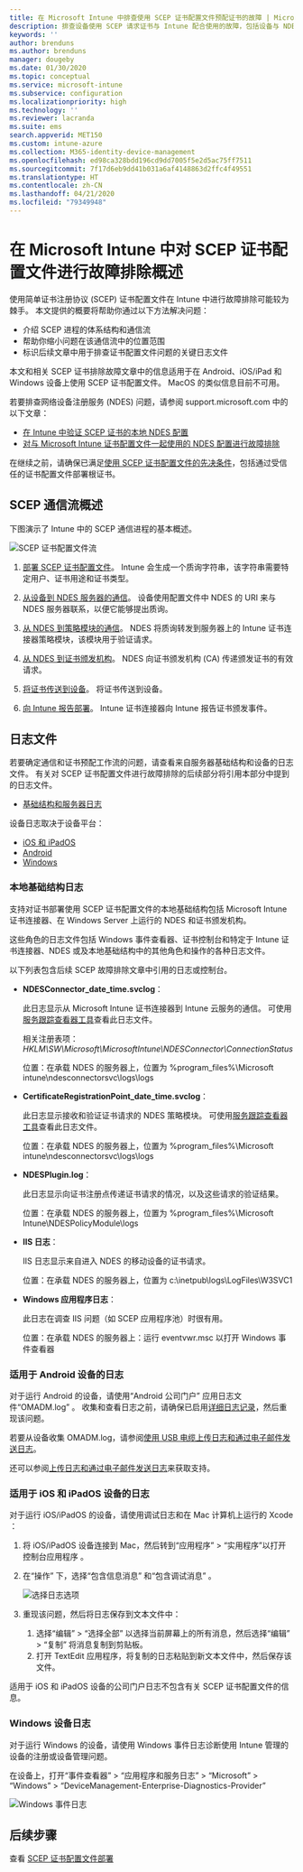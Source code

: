 ```yaml
---
title: 在 Microsoft Intune 中排查使用 SCEP 证书配置文件预配证书的故障 | Microsoft Docs
description: 排查设备使用 SCEP 请求证书与 Intune 配合使用的故障，包括设备与 NDES、NDES 与证书颁发机构，以及 Intune 证书连接器与 Intune 服务之间的通信。
keywords: ''
author: brenduns
ms.author: brenduns
manager: dougeby
ms.date: 01/30/2020
ms.topic: conceptual
ms.service: microsoft-intune
ms.subservice: configuration
ms.localizationpriority: high
ms.technology: ''
ms.reviewer: lacranda
ms.suite: ems
search.appverid: MET150
ms.custom: intune-azure
ms.collection: M365-identity-device-management
ms.openlocfilehash: ed98ca328bdd196cd9dd7005f5e2d5ac75ff7511
ms.sourcegitcommit: 7f17d6eb9dd41b031a6af4148863d2ffc4f49551
ms.translationtype: HT
ms.contentlocale: zh-CN
ms.lasthandoff: 04/21/2020
ms.locfileid: "79349948"
---
```

# <a name="overview-for-troubleshooting-scep-certificate-profiles-with-microsoft-intune"></a>在 Microsoft Intune 中对 SCEP 证书配置文件进行故障排除概述

使用简单证书注册协议 (SCEP) 证书配置文件在 Intune 中进行故障排除可能较为棘手。 本文提供的概要将帮助你通过以下方法解决问题：

- 介绍 SCEP 进程的体系结构和通信流
- 帮助你缩小问题在该通信流中的位置范围
- 标识后续文章中用于排查证书配置文件问题的关键日志文件

本文和相关 SCEP 证书排除故障文章中的信息适用于在 Android、iOS/iPad 和 Windows 设备上使用 SCEP 证书配置文件。 MacOS 的类似信息目前不可用。

若要排查网络设备注册服务 (NDES) 问题，请参阅 support.microsoft.com 中的以下文章：

- [在 Intune 中验证 SCEP 证书的本地 NDES 配置](https://support.microsoft.com/help/4490130/ndes-configuration-on-premises-for-scep-certificates-in-intune)
- [对与 Microsoft Intune 证书配置文件一起使用的 NDES 配置进行故障排除]( https://support.microsoft.com/help/4459540/troubleshoot-ndes-configuration-for-use-with-intune)

在继续之前，请确保已满足[使用 SCEP 证书配置文件的先决条件](certificates-scep-configure.md#prerequisites-for-using-scep-for-certificates)，包括通过受信任的证书配置文件部署根证书。

## <a name="scep-communication-flow-overview"></a>SCEP 通信流概述

下图演示了 Intune 中的 SCEP 通信进程的基本概述。

![SCEP 证书配置文件流](../protect/media/troubleshoot-scep-certificate-profiles/scep-certificate-profile-flow.png)

1. [部署 SCEP 证书配置文件](troubleshoot-scep-certificate-profile-deployment.md)。 Intune 会生成一个质询字符串，该字符串需要特定用户、证书用途和证书类型。

2. [从设备到 NDES 服务器的通信](troubleshoot-scep-certificate-device-to-ndes.md)。 设备使用配置文件中 NDES 的 URI 来与 NDES 服务器联系，以便它能够提出质询。

3. [从 NDES 到策略模块的通信](troubleshoot-scep-certificate-ndes-policy-module.md)。 NDES 将质询转发到服务器上的 Intune 证书连接器策略模块，该模块用于验证请求。

4. [从 NDES 到证书颁发机构](troubleshoot-scep-certificate-ndes-policy-module.md)。 NDES 向证书颁发机构 (CA) 传递颁发证书的有效请求。

5. [将证书传送到设备](troubleshoot-scep-certificate-delivery.md)。 将证书传送到设备。

6. [向 Intune 报告部署](troubleshoot-scep-certificate-reporting.md)。 Intune 证书连接器向 Intune 报告证书颁发事件。

## <a name="log-files"></a>日志文件

若要确定通信和证书预配工作流的问题，请查看来自服务器基础结构和设备的日志文件。 有关对 SCEP 证书配置文件进行故障排除的后续部分将引用本部分中提到的日志文件。

- [基础结构和服务器日志](#logs-for-on-premises-infrastructure)

设备日志取决于设备平台：  

- [iOS 和 iPadOS](#logs-for-ios-and-ipados-devices)
- [Android](#logs-for-android-devices)
- [Windows](#logs-for-windows-devices)

### <a name="logs-for-on-premises-infrastructure"></a>本地基础结构日志
  
支持对证书部署使用 SCEP 证书配置文件的本地基础结构包括 Microsoft Intune 证书连接器、在 Windows Server 上运行的 NDES 和证书颁发机构。

这些角色的日志文件包括 Windows 事件查看器、证书控制台和特定于 Intune 证书连接器、NDES 或及本地基础结构中的其他角色和操作的各种日志文件。

以下列表包含后续 SCEP 故障排除文章中引用的日志或控制台。 

- **NDESConnector_date_time.svclog**：

  此日志显示从 Microsoft Intune 证书连接器到 Intune 云服务的通信。 可使用[服务跟踪查看器工具](https://docs.microsoft.com/dotnet/framework/wcf/service-trace-viewer-tool-svctraceviewer-exe)查看此日志文件。

  相关注册表项：*HKLM\SW\Microsoft\MicrosoftIntune\NDESConnector\ConnectionStatus*

  位置：在承载 NDES 的服务器上，位置为 %program_files%\Microsoft intune\ndesconnectorsvc\logs\logs 

- **CertificateRegistrationPoint_date_time.svclog**：

  此日志显示接收和验证证书请求的 NDES 策略模块。 可使用[服务跟踪查看器工具](https://docs.microsoft.com/dotnet/framework/wcf/service-trace-viewer-tool-svctraceviewer-exe)查看此日志文件。

  位置：在承载 NDES 的服务器上，位置为 %program_files%\Microsoft intune\ndesconnectorsvc\logs\logs 

- **NDESPlugin.log**：

  此日志显示向证书注册点传递证书请求的情况，以及这些请求的验证结果。

  位置：在承载 NDES 的服务器上，位置为 %program_files%\Microsoft Intune\NDESPolicyModule\logs 

- **IIS 日志**：

  IIS 日志显示来自进入 NDES 的移动设备的证书请求。

  位置：在承载 NDES 的服务器上，位置为 c:\inetpub\logs\LogFiles\W3SVC1 

- **Windows 应用程序日志**：

  此日志在调查 IIS 问题（如 SCEP 应用程序池）时很有用。

  位置：在承载 NDES 的服务器上：运行 eventvwr.msc  以打开 Windows 事件查看器




### <a name="logs-for-android-devices"></a>适用于 Android 设备的日志

对于运行 Android 的设备，请使用“Android 公司门户”  应用日志文件“OMADM.log”  。 收集和查看日志之前，请确保已启用[详细日志记录](../user-help/use-verbose-logging-to-help-your-it-administrator-fix-device-issues-android.md)，然后重现该问题。

若要从设备收集 OMADM.log，请参阅[使用 USB 电缆上传日志和通过电子邮件发送日志](../user-help/send-logs-to-your-it-admin-using-cable-android.md)。

还可以参阅[上传日志和通过电子邮件发送日志](../user-help/send-logs-to-your-it-admin-by-email-android.md#upload-and-email-logs-from-microsoft-intune-app)来获取支持。

### <a name="logs-for-ios-and-ipados-devices"></a>适用于 iOS 和 iPadOS 设备的日志

对于运行 iOS/iPadOS 的设备，请使用调试日志和在 Mac 计算机上运行的 Xcode  ：

1. 将 iOS/iPadOS 设备连接到 Mac，然后转到“应用程序” > “实用程序”以打开控制台应用程序   。 

2. 在“操作”  下，选择“包含信息消息”  和“包含调试消息”  。

   ![选择日志选项](../protect/media/troubleshoot-scep-certificate-profiles/message-options.png)

3. 重现该问题，然后将日志保存到文本文件中：
   1. 选择“编辑”   > “选择全部”  以选择当前屏幕上的所有消息，然后选择“编辑”   > “复制”  将消息复制到剪贴板。 
   2. 打开 TextEdit 应用程序，将复制的日志粘贴到新文本文件中，然后保存该文件。


适用于 iOS 和 iPadOS 设备的公司门户日志不包含有关 SCEP 证书配置文件的信息。

### <a name="logs-for-windows-devices"></a>Windows 设备日志

对于运行 Windows 的设备，请使用 Windows 事件日志诊断使用 Intune 管理的设备的注册或设备管理问题。

在设备上，打开“事件查看器”   > “应用程序和服务日志”   > “Microsoft”   > “Windows”   > “DeviceManagement-Enterprise-Diagnostics-Provider” 

![Windows 事件日志](../protect/media/troubleshoot-scep-certificate-profiles/windows-event-log.png)

## <a name="next-steps"></a>后续步骤

查看 [SCEP 证书配置文件部署](troubleshoot-scep-certificate-profile-deployment.md) 
